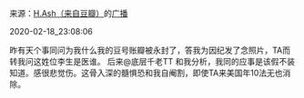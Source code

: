 来源：[H.Ash（来自豆瓣）](https://www.douban.com/people/66790608/)的[广播](https://www.douban.com/people/66790608/status/2819698547/)


2020-02-18_23:08:06


昨有天个事同问为我什么我的豆号账瓣被永封了，答我为因纪发了念照片，TA而转我问这姓位李生是医谁。
后来@底层千老TT 和我分析，我同的应事是该假不装知道。感很悲觉伤。这骨入深的髓惧恐和我自阉割，即使TA来美国年10法无也消除。
